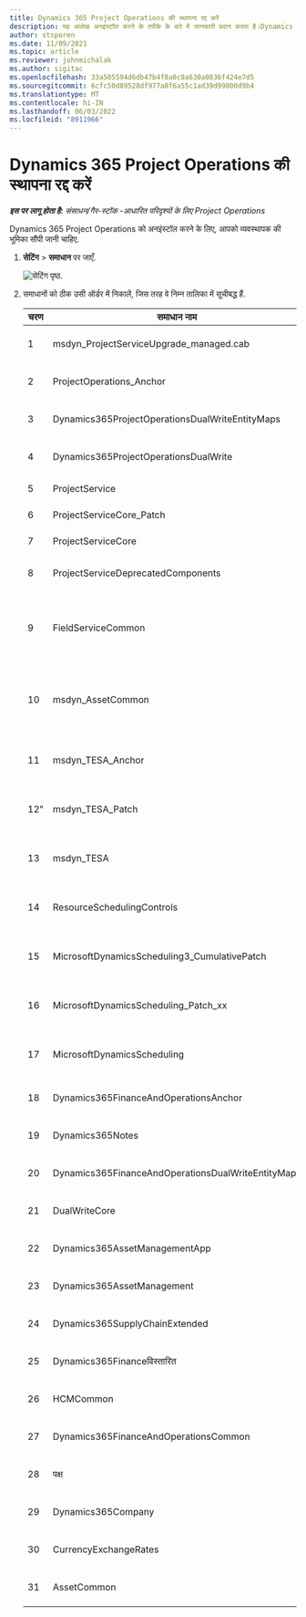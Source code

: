 ```yaml
---
title: Dynamics 365 Project Operations की स्थापना रद्द करें
description: यह आलेख अनइंस्टॉल करने के तरीके के बारे में जानकारी प्रदान करता है।Dynamics 365 Project Operations
author: stsporen
ms.date: 11/09/2021
ms.topic: article
ms.reviewer: johnmichalak
ms.author: sigitac
ms.openlocfilehash: 33a505594d6db47b4f8a0c8a630a0836f424e7d5
ms.sourcegitcommit: 6cfc50d89528df977a8f6a55c1ad39d99800d9b4
ms.translationtype: MT
ms.contentlocale: hi-IN
ms.lasthandoff: 06/03/2022
ms.locfileid: "8911966"
---
```

# <a name="uninstall-dynamics-365-project-operations"></a>Dynamics 365 Project Operations की स्थापना रद्द करें 

_**इस पर लागू होता है:** संसाधन/गैर-स्टॉक -आधारित परिदृश्यों के लिए Project Operations_

Dynamics 365 Project Operations को अनइंस्टॉल करने के लिए, आपको व्यवस्थापक की भूमिका सौंपी जानी चाहिए.

1. **सेटिंग** > **समाधान** पर जाएँ.

    ![सेटिंग पृष्ठ.](./media/uninstall-proj-ops-solutions.png)
  
2. समाधानों को ठीक उसी ऑर्डर में निकालें, जिस तरह वे निम्न तालिका में सूचीबद्ध हैं. 

    | चरण | समाधान   नाम                                    | नोट                                                                                         |
    |------|----------------------------------------------------|----------------------------------------------------------------------------------------------|
    | 1 | msdyn_ProjectServiceUpgrade_managed.cab            | यदि नहीं मिलता है, तो इस समाधान को छोड़ दें.                                                            |
    | 2 | ProjectOperations_Anchor                           | यदि नहीं मिलता है, तो इस समाधान को छोड़ दें.                                                            |
    | 3 | Dynamics365ProjectOperationsDualWriteEntityMaps    | यदि नहीं मिलता है, तो इस समाधान को छोड़ दें.                                                            |
    | 4 | Dynamics365ProjectOperationsDualWrite              | यदि नहीं मिलता है, तो इस समाधान को छोड़ दें.                                                            |
    | 5 | ProjectService                                     | कोई अतिरिक्त नोट नहीं.                                                                         |
    | 6 | ProjectServiceCore_Patch                           | कोई अतिरिक्त नोट नहीं.                                                                         |
    | 7 | ProjectServiceCore                                 | कोई अतिरिक्त नोट नहीं.                                                                         |
    | 8 | ProjectServiceDeprecatedComponents                 | यदि नहीं मिलता है, तो इस समाधान को छोड़ दें.                                                            |
    | 9 | FieldServiceCommon                                 | Dynamics 365 Finance या Dynamics 365 Supply Chain Management.   |
    | 10 | msdyn_AssetCommon                                  | Dynamics 365 Finance या Dynamics 365 Supply Chain Management.   |
    | 11 | msdyn_TESA_Anchor                                  | Dynamics 365 Field Service के लिए आवश्यक है.                                                     |
    | 12" | msdyn_TESA_Patch                                   | Dynamics 365 Field Service के लिए आवश्यक है.                                                     |
    | 13 | msdyn_TESA                                         | Dynamics 365 Field Service के लिए आवश्यक है.                                                     |
    | 14 | ResourceSchedulingControls                         | Dynamics 365 Field Service के लिए आवश्यक है.                                                     |
    | 15 | MicrosoftDynamicsScheduling3_CumulativePatch       | Dynamics 365 Field Service के लिए आवश्यक है.                                                     |
    | 16 | MicrosoftDynamicsScheduling_Patch_xx               | Dynamics 365 Field Service के लिए आवश्यक है.                                                     |
    | 17 | MicrosoftDynamicsScheduling                        | Dynamics 365 Field Service के लिए आवश्यक है.                                                     |
    | 18 | Dynamics365FinanceAndOperationsAnchor              | यदि नहीं मिलता है, तो इस समाधान को छोड़ दें.                                                            |
    | 19 | Dynamics365Notes                                   | यदि नहीं मिलता है, तो इस समाधान को छोड़ दें.                                                            |
    | 20 | Dynamics365FinanceAndOperationsDualWriteEntityMaps | यदि नहीं मिलता है, तो इस समाधान को छोड़ दें.                                                            |
    | 21 | DualWriteCore                                      | यदि नहीं मिलता है, तो इस समाधान को छोड़ दें.                                                            |
    | 22 | Dynamics365AssetManagementApp                      | यदि नहीं मिलता है, तो इस समाधान को छोड़ दें.                                                            |
    | 23 | Dynamics365AssetManagement                         | यदि नहीं मिलता है, तो इस समाधान को छोड़ दें.                                                            |
    | 24 | Dynamics365SupplyChainExtended                     | यदि नहीं मिलता है, तो इस समाधान को छोड़ दें.                                                            |
    | 25 | Dynamics365Financeविस्तारित                         | यदि नहीं मिलता है, तो इस समाधान को छोड़ दें.                                                            |
    | 26 | HCMCommon                                          | यदि नहीं मिलता है, तो इस समाधान को छोड़ दें.                                                            |
    | 27 | Dynamics365FinanceAndOperationsCommon              | यदि नहीं मिलता है, तो इस समाधान को छोड़ दें.                                                            |
    | 28 | पक्ष                                              | यदि नहीं मिलता है, तो इस समाधान को छोड़ दें.                                                            |
    | 29 | Dynamics365Company                                 | यदि नहीं मिलता है, तो इस समाधान को छोड़ दें.                                                            |
    | 30 | CurrencyExchangeRates                              | यदि नहीं मिलता है, तो इस समाधान को छोड़ दें.                                                            |
    | 31 | AssetCommon                                        | यदि नहीं मिलता है, तो इस समाधान को छोड़ दें.                                                            |
